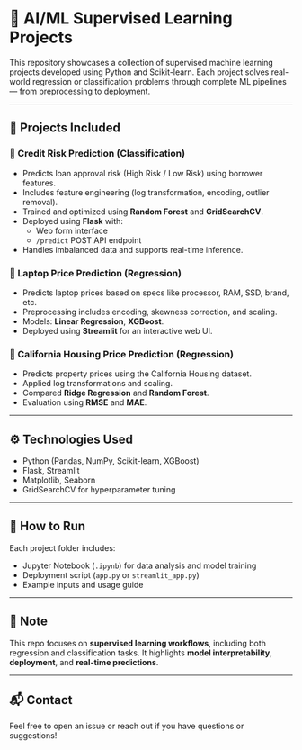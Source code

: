 # 🧠 AI/ML Supervised Learning Projects

This repository showcases a collection of supervised machine learning projects developed using Python and Scikit-learn. Each project solves real-world regression or classification problems through complete ML pipelines — from preprocessing to deployment.

---

## 📂 Projects Included

### 🔹 Credit Risk Prediction (Classification)
- Predicts loan approval risk (High Risk / Low Risk) using borrower features.
- Includes feature engineering (log transformation, encoding, outlier removal).
- Trained and optimized using **Random Forest** and **GridSearchCV**.
- Deployed using **Flask** with:
  - Web form interface  
  - `/predict` POST API endpoint  
- Handles imbalanced data and supports real-time inference.

### 🔹 Laptop Price Prediction (Regression)
- Predicts laptop prices based on specs like processor, RAM, SSD, brand, etc.
- Preprocessing includes encoding, skewness correction, and scaling.
- Models: **Linear Regression**, **XGBoost**.
- Deployed using **Streamlit** for an interactive web UI.

### 🔹 California Housing Price Prediction (Regression)
- Predicts property prices using the California Housing dataset.
- Applied log transformations and scaling.
- Compared **Ridge Regression** and **Random Forest**.
- Evaluation using **RMSE** and **MAE**.

---

## ⚙️ Technologies Used
- Python (Pandas, NumPy, Scikit-learn, XGBoost)
- Flask, Streamlit
- Matplotlib, Seaborn
- GridSearchCV for hyperparameter tuning

---

## 🚀 How to Run

Each project folder includes:
- Jupyter Notebook (`.ipynb`) for data analysis and model training
- Deployment script (`app.py` or `streamlit_app.py`)
- Example inputs and usage guide

---

## 📌 Note
This repo focuses on **supervised learning workflows**, including both regression and classification tasks. It highlights **model interpretability**, **deployment**, and **real-time predictions**.

---

## 📬 Contact
Feel free to open an issue or reach out if you have questions or suggestions!
